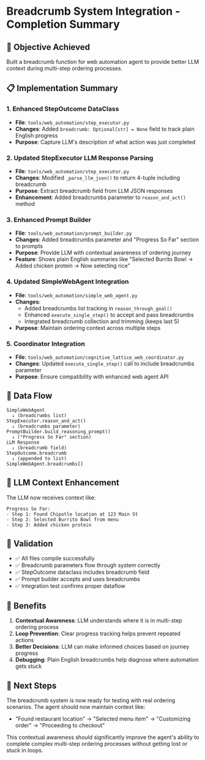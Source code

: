 # Breadcrumb System Integration - Completion Summary

## 🎯 Objective Achieved
Built a breadcrumb function for web automation agent to provide better LLM context during multi-step ordering processes.

## 📋 Implementation Summary

### 1. Enhanced StepOutcome DataClass
- **File**: `tools/web_automation/step_executor.py`
- **Changes**: Added `breadcrumb: Optional[str] = None` field to track plain English progress
- **Purpose**: Capture LLM's description of what action was just completed

### 2. Updated StepExecutor LLM Response Parsing
- **File**: `tools/web_automation/step_executor.py`
- **Changes**: Modified `_parse_llm_json()` to return 4-tuple including breadcrumb
- **Purpose**: Extract breadcrumb field from LLM JSON responses
- **Enhancement**: Added breadcrumbs parameter to `reason_and_act()` method

### 3. Enhanced Prompt Builder
- **File**: `tools/web_automation/prompt_builder.py`
- **Changes**: Added breadcrumbs parameter and "Progress So Far" section to prompts
- **Purpose**: Provide LLM with contextual awareness of ordering journey
- **Feature**: Shows plain English summaries like "Selected Burrito Bowl → Added chicken protein → Now selecting rice"

### 4. Updated SimpleWebAgent Integration
- **File**: `tools/web_automation/simple_web_agent.py`
- **Changes**: 
  - Added breadcrumbs list tracking in `reason_through_goal()`
  - Enhanced `execute_single_step()` to accept and pass breadcrumbs
  - Integrated breadcrumb collection and trimming (keeps last 5)
- **Purpose**: Maintain ordering context across multiple steps

### 5. Coordinator Integration
- **File**: `tools/web_automation/cognitive_lattice_web_coordinator.py`
- **Changes**: Updated `execute_single_step()` call to include breadcrumbs parameter
- **Purpose**: Ensure compatibility with enhanced web agent API

## 🔄 Data Flow
```
SimpleWebAgent
  ↓ (breadcrumbs list)
StepExecutor.reason_and_act()
  ↓ (breadcrumbs parameter)
PromptBuilder.build_reasoning_prompt()
  ↓ ("Progress So Far" section)
LLM Response
  ↓ (breadcrumb field)
StepOutcome.breadcrumb
  ↓ (appended to list)
SimpleWebAgent.breadcrumbs[]
```

## 🎯 LLM Context Enhancement
The LLM now receives context like:
```
Progress So Far:
- Step 1: Found Chipotle location at 123 Main St
- Step 2: Selected Burrito Bowl from menu
- Step 3: Added chicken protein
```

## 🧪 Validation
- ✅ All files compile successfully
- ✅ Breadcrumb parameters flow through system correctly
- ✅ StepOutcome dataclass includes breadcrumb field
- ✅ Prompt builder accepts and uses breadcrumbs
- ✅ Integration test confirms proper dataflow

## 🚀 Benefits
1. **Contextual Awareness**: LLM understands where it is in multi-step ordering process
2. **Loop Prevention**: Clear progress tracking helps prevent repeated actions
3. **Better Decisions**: LLM can make informed choices based on journey progress
4. **Debugging**: Plain English breadcrumbs help diagnose where automation gets stuck

## 📝 Next Steps
The breadcrumb system is now ready for testing with real ordering scenarios. The agent should now maintain context like:
- "Found restaurant location" → "Selected menu item" → "Customizing order" → "Proceeding to checkout"

This contextual awareness should significantly improve the agent's ability to complete complex multi-step ordering processes without getting lost or stuck in loops.
